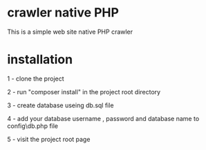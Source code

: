 # crawler native PHP
This is a simple web site native PHP crawler

# installation

1 - clone the project

2 - run "composer install" in the project root directory

3 - create database useing db.sql file

4 - add your database username , password and database name to config\db.php file

5 - visit the project root page
